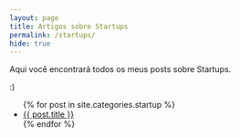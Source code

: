 ```yaml
---
layout: page
title: Artigos sobre Startups
permalink: /startups/
hide: true
---
```

Aqui você encontrará todos os meus posts sobre Startups.

:)

<ul>
  {% for post in site.categories.startup %}
    <li>
      <a href="{{ post.url }}">{{ post.title }}</a>
    </li>
  {% endfor %}
</ul>